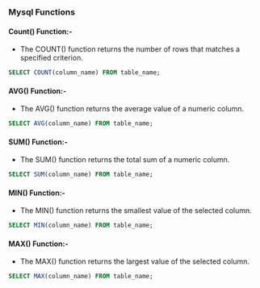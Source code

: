 ### Mysql Functions

#### **Count() Function:-** 
* The COUNT() function returns the number of rows that matches a specified criterion.
```sql
SELECT COUNT(column_name) FROM table_name;
```

#### **AVG() Function:-** 
* The AVG() function returns the average value of a numeric column. 
```sql
SELECT AVG(column_name) FROM table_name;
```

#### **SUM() Function:-**
* The SUM() function returns the total sum of a numeric column. 
```sql
SELECT SUM(column_name) FROM table_name;
```

#### **MIN() Function:-**
* The MIN() function returns the smallest value of the selected column.
```sql
SELECT MIN(column_name) FROM table_name;
```

#### **MAX() Function:-**
* The MAX() function returns the largest value of the selected column.
```sql
SELECT MAX(column_name) FROM table_name;
```
